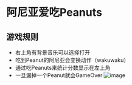 # 阿尼亚爱吃Peanuts
## 游戏规则
- 右上角有背景音乐可以选择打开
- 吃到Peanut的阿尼亚会变换动作（wakuwaku）
- 通过吃Peanuts来统计分数显示在左上角
- 一旦漏掉一个Peanut就会GameOver
![image](https://github.com/Acrossthewind/anyagame/assets/105146047/fea0c83a-a9c7-4825-9378-2c1708ec73aa)
